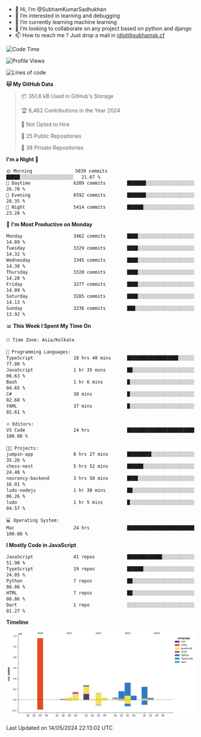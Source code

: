 - 👋 Hi, I’m @SubhamKumarSadhukhan
- 👀 I’m interested in learning and debugging
- 🌱 I’m currently learning machine learning
- 💞️ I’m looking to collaborate on any project based on python and django
- 📫 How to reach me ?
      Just drop a mail in idiot@subhamsk.cf

<!---
SubhamKumarSadhukhan/SubhamKumarSadhukhan is a ✨ special ✨ repository because its `README.md` (this file) appears on your GitHub profile.
You can click the Preview link to take a look at your changes.
--->


<!--START_SECTION:waka-->
![Code Time](http://img.shields.io/badge/Code%20Time-2%2C189%20hrs%204%20mins-blue)

![Profile Views](http://img.shields.io/badge/Profile%20Views-1-blue)

![Lines of code](https://img.shields.io/badge/From%20Hello%20World%20I%27ve%20Written-2.6%20million%20lines%20of%20code-blue)

**🐱 My GitHub Data** 

> 📦 351.6 kB Used in GitHub's Storage 
 > 
> 🏆 6,462 Contributions in the Year 2024
 > 
> 🚫 Not Opted to Hire
 > 
> 📜 25 Public Repositories 
 > 
> 🔑 38 Private Repositories 
 > 
**I'm a Night 🦉** 

```text
🌞 Morning                5039 commits        █████░░░░░░░░░░░░░░░░░░░░   21.67 % 
🌆 Daytime                6209 commits        ███████░░░░░░░░░░░░░░░░░░   26.70 % 
🌃 Evening                6592 commits        ███████░░░░░░░░░░░░░░░░░░   28.35 % 
🌙 Night                  5414 commits        ██████░░░░░░░░░░░░░░░░░░░   23.28 % 
```
📅 **I'm Most Productive on Monday** 

```text
Monday                   3462 commits        ████░░░░░░░░░░░░░░░░░░░░░   14.89 % 
Tuesday                  3329 commits        ████░░░░░░░░░░░░░░░░░░░░░   14.32 % 
Wednesday                3345 commits        ████░░░░░░░░░░░░░░░░░░░░░   14.38 % 
Thursday                 3320 commits        ████░░░░░░░░░░░░░░░░░░░░░   14.28 % 
Friday                   3277 commits        ████░░░░░░░░░░░░░░░░░░░░░   14.09 % 
Saturday                 3285 commits        ████░░░░░░░░░░░░░░░░░░░░░   14.13 % 
Sunday                   3236 commits        ███░░░░░░░░░░░░░░░░░░░░░░   13.92 % 
```


📊 **This Week I Spent My Time On** 

```text
🕑︎ Time Zone: Asia/Kolkata

💬 Programming Languages: 
TypeScript               18 hrs 40 mins      ███████████████████░░░░░░   77.80 % 
JavaScript               1 hr 35 mins        ██░░░░░░░░░░░░░░░░░░░░░░░   06.63 % 
Bash                     1 hr 6 mins         █░░░░░░░░░░░░░░░░░░░░░░░░   04.65 % 
C#                       38 mins             █░░░░░░░░░░░░░░░░░░░░░░░░   02.68 % 
YAML                     37 mins             █░░░░░░░░░░░░░░░░░░░░░░░░   02.61 % 

🔥 Editors: 
VS Code                  24 hrs              █████████████████████████   100.00 % 

🐱‍💻 Projects: 
jumpin-app               8 hrs 27 mins       █████████░░░░░░░░░░░░░░░░   35.26 % 
chess-nest               5 hrs 52 mins       ██████░░░░░░░░░░░░░░░░░░░   24.48 % 
neuroncy-backend         3 hrs 50 mins       ████░░░░░░░░░░░░░░░░░░░░░   16.01 % 
ludo-nodejs              1 hr 30 mins        ██░░░░░░░░░░░░░░░░░░░░░░░   06.26 % 
ludo                     1 hr 5 mins         █░░░░░░░░░░░░░░░░░░░░░░░░   04.57 % 

💻 Operating System: 
Mac                      24 hrs              █████████████████████████   100.00 % 
```

**I Mostly Code in JavaScript** 

```text
JavaScript               41 repos            █████████████░░░░░░░░░░░░   51.90 % 
TypeScript               19 repos            ██████░░░░░░░░░░░░░░░░░░░   24.05 % 
Python                   7 repos             ██░░░░░░░░░░░░░░░░░░░░░░░   08.86 % 
HTML                     7 repos             ██░░░░░░░░░░░░░░░░░░░░░░░   08.86 % 
Dart                     1 repo              ░░░░░░░░░░░░░░░░░░░░░░░░░   01.27 % 
```



**Timeline**

![Lines of Code chart](https://raw.githubusercontent.com/SubhamKumarSadhukhan/SubhamKumarSadhukhan/main/assets/bar_graph.png)


 Last Updated on 14/05/2024 22:13:02 UTC
<!--END_SECTION:waka-->
